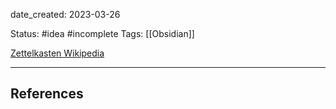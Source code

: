 date_created: 2023-03-26

Status: #idea #incomplete
Tags: [[Obsidian]] 

[Zettelkasten Wikipedia](https://en.wikipedia.org/wiki/Zettelkasten)


---
## References
